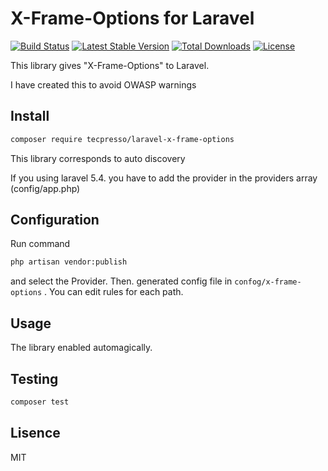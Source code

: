 # X-Frame-Options for Laravel

[![Build Status](https://travis-ci.org/tecpresso/laravel-x-frame-options.svg?branch=master)](https://travis-ci.org/tecpresso/laravel-x-frame-options)
[![Latest Stable Version](https://poser.pugx.org/tecpresso/laravel-x-frame-options/version)](https://packagist.org/packages/tecpresso/laravel-x-frame-options)
[![Total Downloads](https://poser.pugx.org/tecpresso/laravel-x-frame-options/downloads)](https://packagist.org/packages/tecpresso/laravel-x-frame-options)
[![License](https://poser.pugx.org/tecpresso/laravel-x-frame-options/license)](https://packagist.org/packages/tecpresso/laravel-x-frame-options)

This library gives "X-Frame-Options" to Laravel.

I have created this to avoid OWASP warnings

## Install

```bash
composer require tecpresso/laravel-x-frame-options
```

This library corresponds to auto discovery

If you using laravel 5.4. you have to add the provider in the providers array (config/app.php)

## Configuration

Run command

```bash
php artisan vendor:publish
```

and select the Provider.
Then. generated config file in `confog/x-frame-options` .
You can edit rules for each path.


## Usage

The library enabled automagically.


## Testing

```bash
composer test
```

## Lisence

MIT
